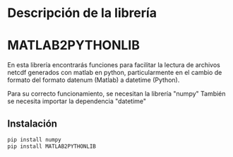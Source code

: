 # Descripción de la librería

# MATLAB2PYTHONLIB

En esta librería encontrarás funciones para facilitar la lectura de archivos netcdf generados con matlab en python, particularmente en el cambio de formato del formato datenum (Matlab) a datetime (Python).

Para su correcto funcionamiento, se necesitan la librería "numpy"
También se necesita importar la dependencia "datetime"

## Instalación

```bash
pip install numpy
pip install MATLAB2PYTHONLIB
